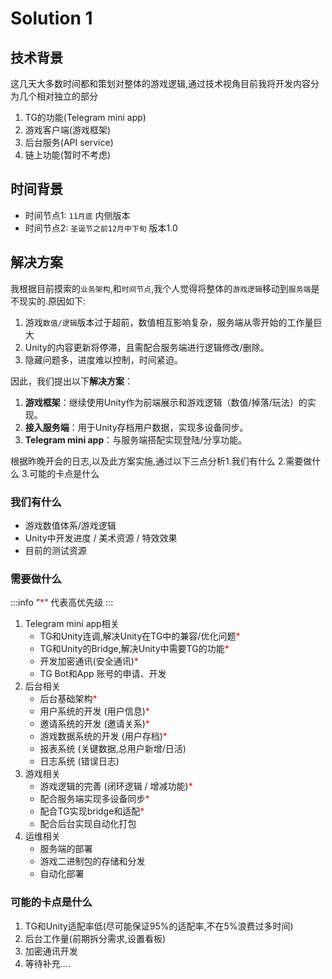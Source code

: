 # Solution 1

## 技术背景

这几天大多数时间都和策划对整体的游戏逻辑,通过技术视角目前我将开发内容分为几个相对独立的部分

1. TG的功能(Telegram mini app)
2. 游戏客户端(游戏框架)
3. 后台服务(API service)
4. 链上功能(暂时不考虑)

## 时间背景

* 时间节点1: `11月底` 内侧版本
* 时间节点2: `圣诞节之前12月中下旬`  版本1.0

## 解决方案

我根据目前摸索的`业务架构`,和`时间节点`,我个人觉得将整体的`游戏逻辑`移动到`服务端`是不现实的.原因如下:

1. 游戏`数值/逻辑`版本过于超前，数值相互影响复杂，服务端从零开始的工作量巨大
2. Unity的内容更新将停滞，且需配合服务端进行逻辑修改/删除。
3. 隐藏问题多，进度难以控制，时间紧迫。

因此，我们提出以下**解决方案**：

1. **游戏框架**：继续使用Unity作为前端展示和游戏逻辑（数值/掉落/玩法）的实现。
2. **接入服务端**：用于Unity存档用户数据，实现多设备同步。
3. **Telegram mini app**：与服务端搭配实现登陆/分享功能。

根据昨晚开会的日志,以及此方案实施,通过以下三点分析1.我们有什么 2.需要做什么 3.可能的卡点是什么

### 我们有什么

* 游戏数值体系/游戏逻辑
* Unity中开发进度 / 美术资源 / 特效效果
* 目前的测试资源

### 需要做什么

:::info
”<span style="color:red">*</span>“ 代表高优先级
:::

1. Telegram mini app相关
   * TG和Unity连调,解决Unity在TG中的兼容/优化问题<span style="color:red">*</span>
   * TG和Unity的Bridge,解决Unity中需要TG的功能<span style="color:red">*</span>
   * 开发加密通讯(安全通讯)<span style="color:red">*</span>
   * TG Bot和App 账号的申请、开发
2. 后台相关
    * 后台基础架构<span style="color:red">*</span>
    * 用户系统的开发 (用户信息)<span style="color:red">*</span>
    * 邀请系统的开发 (邀请关系)<span style="color:red">*</span>
    * 游戏数据系统的开发 (用户存档)<span style="color:red">*</span>
    * 报表系统 (关键数据,总用户新增/日活)
    * 日志系统 (错误日志)
3. 游戏相关
   * 游戏逻辑的完善 (闭环逻辑 / 增减功能)<span style="color:red">*</span>
   * 配合服务端实现多设备同步<span style="color:red">*</span>
   * 配合TG实现bridge和适配<span style="color:red">*</span>
   * 配合后台实现自动化打包
4. 运维相关
   * 服务端的部署
   * 游戏二进制包的存储和分发
   * 自动化部署

### 可能的卡点是什么

1. TG和Unity适配率低(尽可能保证95%的适配率,不在5%浪费过多时间)
2. 后台工作量(前期拆分需求,设置看板)
3. 加密通讯开发
4. 等待补充....